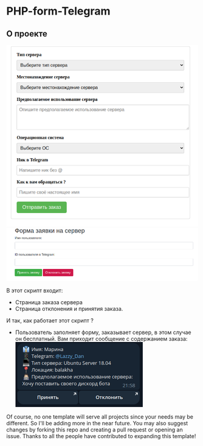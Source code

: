 # PHP-form-Telegram

## О проекте

![Screenshot](project-photo.png)
![Screenshot](project-photo2.png)

В этот скрипт входит: 
* Страница заказа сервера 
* Страница отклонения и принятия заказа.

И так, как работает этот скрипт ?
* Пользователь заполняет форму, заказывает сервер, в этом случае он бесплатный. Вам приходит сообщение с содержанием заказа:
![Screenshot](zakaz.png)

Of course, no one template will serve all projects since your needs may be different. So I'll be adding more in the near future. You may also suggest changes by forking this repo and creating a pull request or opening an issue. Thanks to all the people have contributed to expanding this template!

